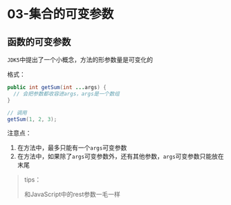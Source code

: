 # 03-集合的可变参数





## 函数的可变参数

`JDK5`中提出了一个小概念，方法的形参数量是可变化的

格式：

```java
public int getSum(int ...args) {
  // 会把参数都收容进args，args是一个数组
}

// 调用
getSum(1, 2, 3);
```





注意点：

1. 在方法中，最多只能有一个`args`可变参数
2. 在方法中，如果除了`args`可变参数外，还有其他参数，`args`可变参数只能放在末尾

>tips：
>
>和JavaScript中的rest参数一毛一样